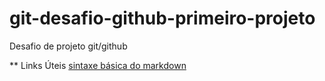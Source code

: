 # git-desafio-github-primeiro-projeto
Desafio de projeto git/github

** Links Úteis 
[sintaxe básica do markdown](https://www.markdownguide.org/basic-syntax/)
